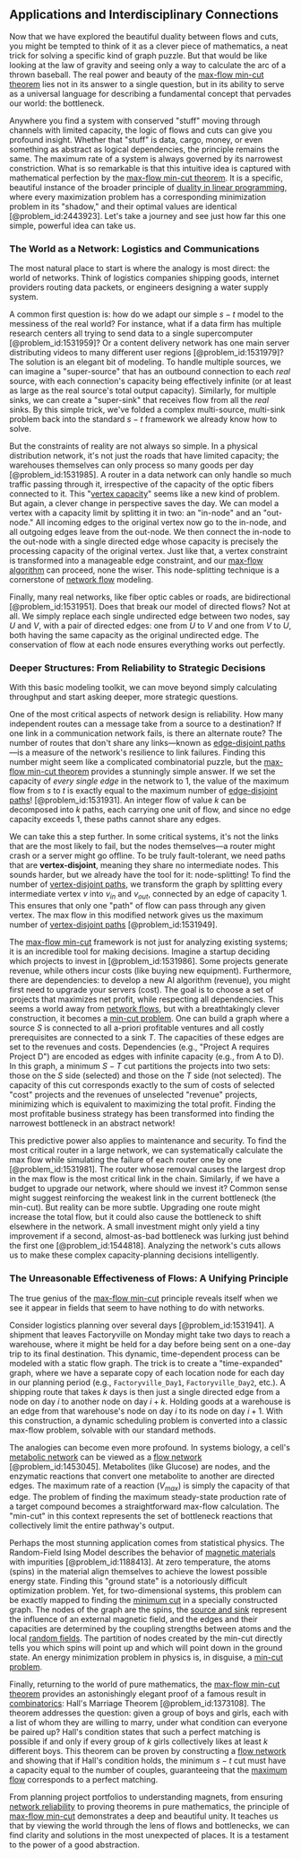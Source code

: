 ## Applications and Interdisciplinary Connections

Now that we have explored the beautiful duality between flows and cuts, you might be tempted to think of it as a clever piece of mathematics, a neat trick for solving a specific kind of graph puzzle. But that would be like looking at the law of gravity and seeing only a way to calculate the arc of a thrown baseball. The real power and beauty of the [max-flow min-cut theorem](@article_id:149965) lies not in its answer to a single question, but in its ability to serve as a universal language for describing a fundamental concept that pervades our world: the bottleneck.

Anywhere you find a system with conserved "stuff" moving through channels with limited capacity, the logic of flows and cuts can give you profound insight. Whether that "stuff" is data, cargo, money, or even something as abstract as logical dependencies, the principle remains the same. The maximum rate of a system is always governed by its narrowest constriction. What is so remarkable is that this intuitive idea is captured with mathematical perfection by the [max-flow min-cut theorem](@article_id:149965). It is a specific, beautiful instance of the broader principle of [duality in linear programming](@article_id:142382), where every maximization problem has a corresponding minimization problem in its "shadow," and their optimal values are identical [@problem_id:2443923]. Let's take a journey and see just how far this one simple, powerful idea can take us.

### The World as a Network: Logistics and Communications

The most natural place to start is where the analogy is most direct: the world of networks. Think of logistics companies shipping goods, internet providers routing data packets, or engineers designing a water supply system.

A common first question is: how do we adapt our simple $s-t$ model to the messiness of the real world? For instance, what if a data firm has multiple research centers all trying to send data to a single supercomputer [@problem_id:1531959]? Or a content delivery network has one main server distributing videos to many different user regions [@problem_id:1531979]? The solution is an elegant bit of modeling. To handle multiple sources, we can imagine a "super-source" that has an outbound connection to each *real* source, with each connection's capacity being effectively infinite (or at least as large as the real source's total output capacity). Similarly, for multiple sinks, we can create a "super-sink" that receives flow from all the *real* sinks. By this simple trick, we've folded a complex multi-source, multi-sink problem back into the standard $s-t$ framework we already know how to solve.

But the constraints of reality are not always so simple. In a physical distribution network, it's not just the roads that have limited capacity; the warehouses themselves can only process so many goods per day [@problem_id:1531985]. A router in a data network can only handle so much traffic passing through it, irrespective of the capacity of the optic fibers connected to it. This "[vertex capacity](@article_id:263768)" seems like a new kind of problem. But again, a clever change in perspective saves the day. We can model a vertex with a capacity limit by splitting it in two: an "in-node" and an "out-node." All incoming edges to the original vertex now go to the in-node, and all outgoing edges leave from the out-node. We then connect the in-node to the out-node with a single directed edge whose capacity is precisely the processing capacity of the original vertex. Just like that, a vertex constraint is transformed into a manageable edge constraint, and our [max-flow algorithm](@article_id:634159) can proceed, none the wiser. This node-splitting technique is a cornerstone of [network flow](@article_id:270965) modeling.

Finally, many real networks, like fiber optic cables or roads, are bidirectional [@problem_id:1531951]. Does that break our model of directed flows? Not at all. We simply replace each single undirected edge between two nodes, say $U$ and $V$, with a pair of directed edges: one from $U$ to $V$ and one from $V$ to $U$, both having the same capacity as the original undirected edge. The conservation of flow at each node ensures everything works out perfectly.

### Deeper Structures: From Reliability to Strategic Decisions

With this basic modeling toolkit, we can move beyond simply calculating throughput and start asking deeper, more strategic questions.

One of the most critical aspects of network design is reliability. How many independent routes can a message take from a source to a destination? If one link in a communication network fails, is there an alternate route? The number of routes that don't share any links—known as [edge-disjoint paths](@article_id:271425)—is a measure of the network's resilience to link failures. Finding this number might seem like a complicated combinatorial puzzle, but the [max-flow min-cut theorem](@article_id:149965) provides a stunningly simple answer. If we set the capacity of *every single edge* in the network to 1, the value of the maximum flow from $s$ to $t$ is exactly equal to the maximum number of [edge-disjoint paths](@article_id:271425)! [@problem_id:1531931]. An integer flow of value $k$ can be decomposed into $k$ paths, each carrying one unit of flow, and since no edge capacity exceeds 1, these paths cannot share any edges.

We can take this a step further. In some critical systems, it's not the links that are the most likely to fail, but the nodes themselves—a router might crash or a server might go offline. To be truly fault-tolerant, we need paths that are **vertex-disjoint**, meaning they share no intermediate nodes. This sounds harder, but we already have the tool for it: node-splitting! To find the number of [vertex-disjoint paths](@article_id:267726), we transform the graph by splitting every intermediate vertex $v$ into $v_{in}$ and $v_{out}$, connected by an edge of capacity 1. This ensures that only one "path" of flow can pass through any given vertex. The max flow in this modified network gives us the maximum number of [vertex-disjoint paths](@article_id:267726) [@problem_id:1531949].

The [max-flow min-cut](@article_id:273876) framework is not just for analyzing existing systems; it is an incredible tool for making decisions. Imagine a startup deciding which projects to invest in [@problem_id:1531986]. Some projects generate revenue, while others incur costs (like buying new equipment). Furthermore, there are dependencies: to develop a new AI algorithm (revenue), you might first need to upgrade your servers (cost). The goal is to choose a set of projects that maximizes net profit, while respecting all dependencies. This seems a world away from [network flows](@article_id:268306), but with a breathtakingly clever construction, it becomes a [min-cut problem](@article_id:275160). One can build a graph where a source $S$ is connected to all a-priori profitable ventures and all costly prerequisites are connected to a sink $T$. The capacities of these edges are set to the revenues and costs. Dependencies (e.g., "Project A requires Project D") are encoded as edges with infinite capacity (e.g., from A to D). In this graph, a minimum $S-T$ cut partitions the projects into two sets: those on the $S$ side (selected) and those on the $T$ side (not selected). The capacity of this cut corresponds exactly to the sum of costs of selected "cost" projects and the revenues of unselected "revenue" projects, minimizing which is equivalent to maximizing the total profit. Finding the most profitable business strategy has been transformed into finding the narrowest bottleneck in an abstract network!

This predictive power also applies to maintenance and security. To find the most critical router in a large network, we can systematically calculate the max flow while simulating the failure of each router one by one [@problem_id:1531981]. The router whose removal causes the largest drop in the max flow is the most critical link in the chain. Similarly, if we have a budget to upgrade our network, where should we invest it? Common sense might suggest reinforcing the weakest link in the current bottleneck (the min-cut). But reality can be more subtle. Upgrading one route might increase the total flow, but it could also cause the bottleneck to shift elsewhere in the network. A small investment might only yield a tiny improvement if a second, almost-as-bad bottleneck was lurking just behind the first one [@problem_id:1544818]. Analyzing the network's cuts allows us to make these complex capacity-planning decisions intelligently.

### The Unreasonable Effectiveness of Flows: A Unifying Principle

The true genius of the [max-flow min-cut](@article_id:273876) principle reveals itself when we see it appear in fields that seem to have nothing to do with networks.

Consider logistics planning over several days [@problem_id:1531941]. A shipment that leaves Factoryville on Monday might take two days to reach a warehouse, where it might be held for a day before being sent on a one-day trip to its final destination. This dynamic, time-dependent process can be modeled with a static flow graph. The trick is to create a "time-expanded" graph, where we have a separate copy of each location node for each day in our planning period (e.g., `Factoryville_Day1`, `Factoryville_Day2`, etc.). A shipping route that takes $k$ days is then just a single directed edge from a node on day $i$ to another node on day $i+k$. Holding goods at a warehouse is an edge from that warehouse's node on day $i$ to its node on day $i+1$. With this construction, a dynamic scheduling problem is converted into a classic max-flow problem, solvable with our standard methods.

The analogies can become even more profound. In systems biology, a cell's [metabolic network](@article_id:265758) can be viewed as a [flow network](@article_id:272236) [@problem_id:1453045]. Metabolites (like Glucose) are nodes, and the enzymatic reactions that convert one metabolite to another are directed edges. The maximum rate of a reaction ($V_{max}$) is simply the capacity of that edge. The problem of finding the maximum steady-state production rate of a target compound becomes a straightforward max-flow calculation. The "min-cut" in this context represents the set of bottleneck reactions that collectively limit the entire pathway's output.

Perhaps the most stunning application comes from statistical physics. The Random-Field Ising Model describes the behavior of [magnetic materials](@article_id:137459) with impurities [@problem_id:1188413]. At zero temperature, the atoms (spins) in the material align themselves to achieve the lowest possible energy state. Finding this "ground state" is a notoriously difficult optimization problem. Yet, for two-dimensional systems, this problem can be exactly mapped to finding the [minimum cut](@article_id:276528) in a specially constructed graph. The nodes of the graph are the spins, the [source and sink](@article_id:265209) represent the influence of an external magnetic field, and the edges and their capacities are determined by the coupling strengths between atoms and the local [random fields](@article_id:177458). The partition of nodes created by the min-cut directly tells you which spins will point up and which will point down in the ground state. An energy minimization problem in physics is, in disguise, a [min-cut problem](@article_id:275160).

Finally, returning to the world of pure mathematics, the [max-flow min-cut theorem](@article_id:149965) provides an astonishingly elegant proof of a famous result in [combinatorics](@article_id:143849): Hall's Marriage Theorem [@problem_id:1373108]. The theorem addresses the question: given a group of boys and girls, each with a list of whom they are willing to marry, under what condition can everyone be paired up? Hall's condition states that such a perfect matching is possible if and only if every group of $k$ girls collectively likes at least $k$ different boys. This theorem can be proven by constructing a [flow network](@article_id:272236) and showing that if Hall's condition holds, the minimum $s-t$ cut must have a capacity equal to the number of couples, guaranteeing that the [maximum flow](@article_id:177715) corresponds to a perfect matching.

From planning project portfolios to understanding magnets, from ensuring [network reliability](@article_id:261065) to proving theorems in pure mathematics, the principle of [max-flow min-cut](@article_id:273876) demonstrates a deep and beautiful unity. It teaches us that by viewing the world through the lens of flows and bottlenecks, we can find clarity and solutions in the most unexpected of places. It is a testament to the power of a good abstraction.